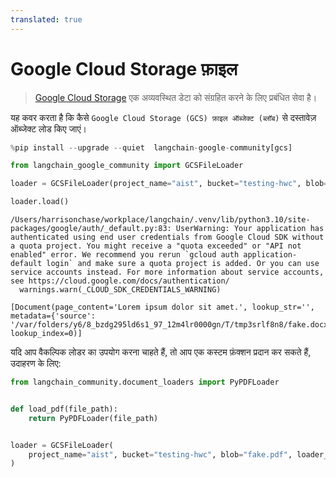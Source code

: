 ```yaml
---
translated: true
---
```


# Google Cloud Storage फ़ाइल

>[Google Cloud Storage](https://en.wikipedia.org/wiki/Google_Cloud_Storage) एक अव्यवस्थित डेटा को संग्रहित करने के लिए प्रबंधित सेवा है।

यह कवर करता है कि कैसे `Google Cloud Storage (GCS) फ़ाइल ऑब्जेक्ट (ब्लॉब)` से दस्तावेज़ ऑब्जेक्ट लोड किए जाएं।

```python
%pip install --upgrade --quiet  langchain-google-community[gcs]
```

```python
from langchain_google_community import GCSFileLoader
```

```python
loader = GCSFileLoader(project_name="aist", bucket="testing-hwc", blob="fake.docx")
```

```python
loader.load()
```

```output
/Users/harrisonchase/workplace/langchain/.venv/lib/python3.10/site-packages/google/auth/_default.py:83: UserWarning: Your application has authenticated using end user credentials from Google Cloud SDK without a quota project. You might receive a "quota exceeded" or "API not enabled" error. We recommend you rerun `gcloud auth application-default login` and make sure a quota project is added. Or you can use service accounts instead. For more information about service accounts, see https://cloud.google.com/docs/authentication/
  warnings.warn(_CLOUD_SDK_CREDENTIALS_WARNING)
```

```output
[Document(page_content='Lorem ipsum dolor sit amet.', lookup_str='', metadata={'source': '/var/folders/y6/8_bzdg295ld6s1_97_12m4lr0000gn/T/tmp3srlf8n8/fake.docx'}, lookup_index=0)]
```

यदि आप वैकल्पिक लोडर का उपयोग करना चाहते हैं, तो आप एक कस्टम फ़ंक्शन प्रदान कर सकते हैं, उदाहरण के लिए:

```python
from langchain_community.document_loaders import PyPDFLoader


def load_pdf(file_path):
    return PyPDFLoader(file_path)


loader = GCSFileLoader(
    project_name="aist", bucket="testing-hwc", blob="fake.pdf", loader_func=load_pdf
)
```
